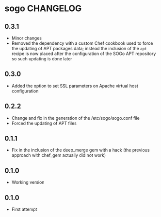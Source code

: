 sogo CHANGELOG
==============

0.3.1
-----
- Minor changes
- Removed the dependency with a custom Chef cookbook used to force the updating of APT packages data; instead the inclusion of the `apt` recipe is now placed after the configuration of the SOGo APT repository so such updating is done later

0.3.0
-----
- Added the option to set SSL parameters on Apache virtual host configuration

0.2.2
-----
- Change and fix in the generation of the /etc/sogo/sogo.conf file
- Forced the updating of APT files

0.1.1
-----
- Fix in the inclusion of the deep_merge gem with a hack (the previous approach with chef_gem actually did not work)

0.1.0
-----
- Working version

0.1.0
-----
- First attempt
